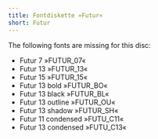 ```yaml
---
title: Fontdiskette »Futur«
short: Futur
---
```

The following fonts are missing for this disc:

- Futur 7 »FUTUR_07«
- Futur 13 »FUTUR_13«
- Futur 15 »FUTUR_15«
- Futur 13 bold »FUTUR_BO«
- Futur 13 black »FUTUR_BL«
- Futur 13 outline »FUTUR_OU«
- Futur 13 shadow »FUTUR_SH«
- Futur 11 condensed »FUTU_C11«
- Futur 13 condensed »FUTU_C13«

